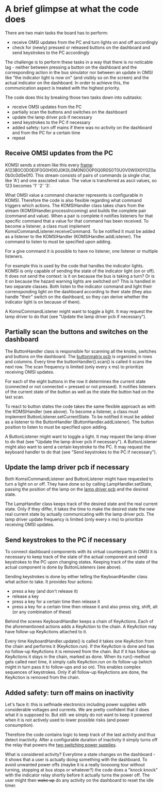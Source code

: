 # A brief glimpse at what the code does

There are two main tasks the board has to perform:

- receive OMSI updates from the PC and turn lights on and off accordingly
- check for (newly) pressed or released buttons on the dashboard and send keystrokes to the PC accordingly

The challenge is to perform these tasks in a way that there is no noticable lag - neither between pressing a button on the dashboard and the corresponding action in the bus simulator nor between an update in OMSI like "the indicator light is now on" (and visibly so on the screen) and the actual indicator on the dashboard. In order to achieve this, the communication aspect is treated with the highest priority.

The code does this by breaking those two tasks down into subtasks:

- receive OMSI updates from the PC
- partially scan the buttons and switches on the dashboard
- update the lamp driver pcb if necessary
- send keystrokes to the PC if necessary
- added safety: turn off mains if there was no activity on the dashboard and from the PC for a certain time
- repeat

## Receive OMSI updates from the PC

KOMSI sends a stream like this every [frame](https://en.wikipedia.org/wiki/Frame_rate): A123B0C0D0E0F0G0H0I0J0K0L0M0N0O0P0Q0R0S0T0U0V0W0X0Y0Z0a0b0c0d0e0f0. This stream consists of pairs of commands (a single char, like 'A') and one assciated value. The value is transferred as ascii values, so 123 becomes '1' '2' '3'.

What OMSI value a command character represents is configurable in KOMSI. Therefore the code is also flexible regarding what command triggers which actions. The KOMSIHandler class takes chars from the stream (KOMSIHandler.processIncoming) and builds the complete pair (command and value). When a pair is complete it notifies listeners for that specific command that a value for that command has been received. To become a listener, a class must implement KomsiCommandListener.receiveCommand. To be notified it must be added as a listener to the KOMSIHandler (KOMSIHandler.addListener). The command to listen to must be specified upon adding.

For a give command it is possible to have no listener, one listener or multiple listeners.

For example this is used by the code that handles the indicator lights. KOMSI is only capable of sending the state of the indicator light (on or off). It does not send the context: is it on because the bus is taking a turn? Or is it on because the hazard warning lights are switched on? This is handled in two separate classes. Both listen to the indicator command and light their corrensponding light on the dashboard according to their state (they also handle "their" switch on the dashboard, so they can derive whether the indicator light is on because of them).

A KomsiCommandListener might want to toggle a light. It may request the lamp driver to do that (see "Update the lamp driver pcb if necessary").

## Partially scan the buttons and switches on the dashboard

The ButtonHandler class is responsible for scanning all the knobs, switches and buttons on the dashboard. The [buttonmatrix pcb](../buttonmatrix/buttonmatrix.md) is organized in rows and columms. Every time the buttonHandler().scan() is called it scans the next row. The scan frequency is limited (only every x ms) to prioritize receiving OMSI updates.

For each of the eight buttons in the row it determines the current state (connected or not connected = pressed or not pressed). It notifies listeners of the current state of the button as well as the state the button had on the last scan.

To react to button states the code takes the same flexible approach as with the KOMSIHandler (see above). To become a listener, a class must implement ButtonListener.setCurrentState. To be notified it must be added as a listener to the ButtonHandler (ButtonHandler.addListener). The button position to listen to must be specified upon adding.

A ButtonListener might want to toggle a light. It may request the lamp driver to do that (see "Update the lamp driver pcb if necessary").
A ButtonListener might also want to send a certain keystroke to the PC. It may request the keyboard handler to do that (see "Send keystrokes to the PC if necessary").

## Update the lamp driver pcb if necessary

Both KomsiCommandListener and ButtonListener might have requested to turn a light on or off. They have done so by calling LampHandler.setState, passing the position of the lamp on the [lamp driver pcb](../lampdriver/lampdriver.md) and the desired state.

The LampHandler class keeps track of the desired state and the real current state. Only if they differ, it takes the time to make the desired state the new real current state by actually communicating with the lamp driver pcb. The lamp driver update frequency is limited (only every x ms) to prioritize receiving OMSI updates.

## Send keystrokes to the PC if necessary

To connect dashboard components with its virtual counterparts in OMSI it is necessary to keep track of the state of the actual component and send keystrokes to the PC upon changing states. Keeping track of the state of the actual component is done by ButtonListeners (see above).

Sending keystrokes is done by either telling the KeyboardHandler class what action to take. It provides four actions:

- press a key (and don't release it)
- release a key
- press a key for a certain time then release it
- press a key for a certain time then release it and also press strg, shift, alt (or any combination of these)

Behind the scenes KeyboardHandler keeps a chain of KeyActions. Each of the aforementioned actions adds a KeyAction to the chain. A KeyAction may have follow-up KeyActions attached to it.

Every time KeyboardHandler.update() is called it takes one KeyAction from the chain and performs it (KeyAction.run). If the KeyAction is done and has no follow-up KeyActions it is removed from the chain. But if it has follow-up KeyActions it stays in the chain, marked as done. When its run()-method gets called next time, it simply calls KeyAction.run on its follow-up (which might in turn pass it to follow-ups and so on). This enables complex sequences of keystrokes. Only if all follow-up KeyActions are done, the KeyAction is removed from the chain.

## Added safety: turn off mains on inactivity

Let's face it: this is selfmade electronics including power supplies with considerable voltages and currents. We are pretty confident that it does what it is supposed to. But still: we simply do not want to keep it powered when it is not actively used to lower possible risks (and power consumption).

Therefore the code contains logic to keep track of the last activity and thus detect inactivity. After a configurable duration of inactivity it simply turns off the relay that powers the [two switching power supplies](../powersupply/powersupply.md).

What is considered activity? Everytime a state changes on the dashboard - it shows that a user is actually doing something with the dashboard. To avoid unwanted power offs (maybe it is a really looooong tour without turning, stopping at bus stops or whatever?) the code does a "knock knock" with the indicator relay shortly before it actually turns the power off. The user might then ~~wake up~~ do any activity on the dashboard to reset the idle timer.